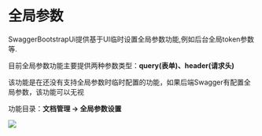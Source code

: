 # 全局参数

SwaggerBootstrapUi提供基于UI临时设置全局参数功能,例如后台全局token参数等.

目前全局参数功能主要提供两种参数类型：**query(表单)、header(请求头)**

该功能是在还没有支持全局参数时临时配置的功能，如果后端Swagger有配置全局参数，该功能可以无视

功能目录：**文档管理 -> 全局参数设置**

![](/images/fullparams.png)